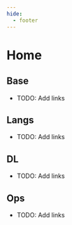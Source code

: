 ```yaml
---
hide:
  - footer
---
```


# Home

## Base

- TODO: Add links

## Langs

- TODO: Add links

## DL

- TODO: Add links

## Ops

- TODO: Add links

